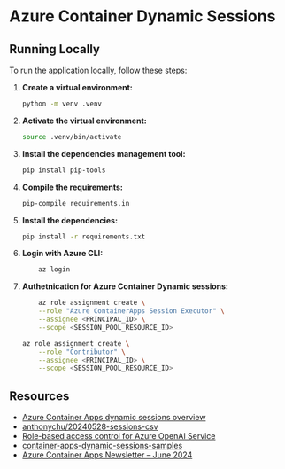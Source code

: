 # Azure Container Dynamic Sessions

## Running Locally

To run the application locally, follow these steps:

1. **Create a virtual environment:**

    ```bash
    python -m venv .venv
    ```

2. **Activate the virtual environment:**

    ```bash
    source .venv/bin/activate
    ```

3. **Install the dependencies management tool:**

    ```bash
    pip install pip-tools
    ```

4. **Compile the requirements:**

    ```bash
    pip-compile requirements.in
    ```

5. **Install the dependencies:**

    ```bash
    pip install -r requirements.txt
    ```

6. **Login with Azure CLI:**
    ```bash
        az login
    ```

7. **Authetnication for Azure Container Dynamic sessions:**
    ```bash
        az role assignment create \
        --role "Azure ContainerApps Session Executor" \
        --assignee <PRINCIPAL_ID> \
        --scope <SESSION_POOL_RESOURCE_ID>
    
    az role assignment create \
        --role "Contributor" \
        --assignee <PRINCIPAL_ID> \
        --scope <SESSION_POOL_RESOURCE_ID>
    ```
    
## Resources

- [Azure Container Apps dynamic sessions overview](https://learn.microsoft.com/en-us/azure/container-apps/sessions)
- [anthonychu/20240528-sessions-csv](https://github.com/anthonychu/20240528-sessions-csv)
- [Role-based access control for Azure OpenAI Service](https://learn.microsoft.com/en-us/azure/ai-services/openai/how-to/role-based-access-control)
- [container-apps-dynamic-sessions-samples](https://github.com/Azure-Samples/container-apps-dynamic-sessions-samples)
- [Azure Container Apps Newsletter – June 2024](https://techcommunity.microsoft.com/t5/apps-on-azure-blog/azure-container-apps-newsletter-june-2024/ba-p/4165737)
